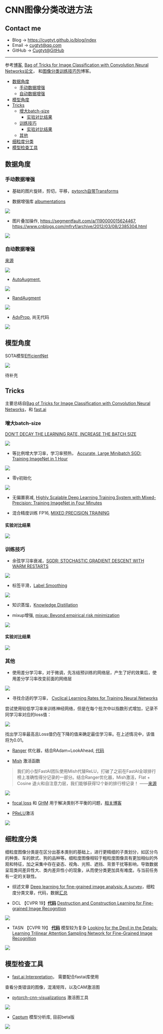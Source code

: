 # CNN图像分类改进方法 <!-- omit in toc -->

## Contact me <!-- omit in toc -->

* Blog -> <https://cugtyt.github.io/blog/index>
* Email -> <cugtyt@qq.com>
* GitHub -> [Cugtyt@GitHub](https://github.com/Cugtyt)

---

<head>
    <script src="https://cdn.mathjax.org/mathjax/latest/MathJax.js?config=TeX-AMS-MML_HTMLorMML" type="text/javascript"></script>
    <script type="text/x-mathjax-config">
        MathJax.Hub.Config({
            tex2jax: {
            skipTags: ['script', 'noscript', 'style', 'textarea', 'pre'],
            inlineMath: [['$','$']]
            }
        });
    </script>
</head>

参考[博客](https://cugtyt.github.io/blog/effective-pytorch/index),
[Bag of Tricks for Image Classification with Convolution Neural Networks论文](https://arxiv.org/abs/1812.01187v2)，
和[图像分类训练技巧包](https://zhuanlan.zhihu.com/p/66393448)博客。

- [数据角度](#数据角度)
  - [手动数据增强](#手动数据增强)
  - [自动数据增强](#自动数据增强)
- [模型角度](#模型角度)
- [Tricks](#tricks)
  - [增大batch-size](#增大batch-size)
    - [实验对比结果](#实验对比结果)
  - [训练技巧](#训练技巧)
    - [实验对比结果](#实验对比结果-1)
  - [其他](#其他)
- [细粒度分类](#细粒度分类)
- [模型检查工具](#模型检查工具)

## 数据角度

### 手动数据增强

* 基础的图片旋转，剪切，平移，[pytorch自带Transforms](https://pytorch.org/docs/stable/torchvision/transforms.html)

* 数据增强库 [albumentations](https://github.com/albumentations-team/albumentations)

![](R/albumentations.png)

* 图片叠加操作, https://segmentfault.com/a/1190000015624467, https://www.cnblogs.com/mfryf/archive/2012/03/08/2385304.html

![](R/img-add.png)


### 自动数据增强

[来源](https://github.com/tensorflow/tpu/tree/master/models/official/efficientnet)

![](R/efficientnet-aug.png)

* [AutoAugment](https://github.com/tensorflow/tpu/blob/master/models/official/efficientnet/autoaugment.py), 

![](R/autoaug.png)

* [RandAugment](https://github.com/tensorflow/tpu/blob/master/models/official/efficientnet/autoaugment.py)

![](R/randaug.png)

* [AdvProp](https://arxiv.org/pdf/1911.09665v1.pdf), 尚无代码

![](R/AdvProp.png)

## 模型角度

SOTA模型[EfficientNet](https://github.com/tensorflow/tpu/blob/master/models/official/efficientnet/)

![](R/efficientnet.png)

待补充

## Tricks

主要总结自[Bag of Tricks for Image Classification with Convolution Neural Networks](https://arxiv.org/abs/1812.01187v2)，和 [fast.ai](https://docs.fast.ai/)

### 增大batch-size

[DON’T DECAY THE LEARNING RATE, INCREASE THE BATCH SIZE](https://arxiv.org/pdf/1711.00489.pdf)

![](R/incre-batch-size.jpg)

* 等比例增大学习率，学习率预热， [Accurate, Large Minibatch SGD: Training ImageNet in 1 Hour](https://arxiv.org/pdf/1706.02677.pdf)

![](R/lr-warmup.png)

* 零γ初始化

![](R/zero-gamma.jpg)

* 无偏置衰减, [Highly Scalable Deep Learning Training System with Mixed-Precision: Training ImageNet in Four Minutes](https://arxiv.org/pdf/1807.11205.pdf)

* 混合精度训练 FP16, [MIXED PRECISION TRAINING](https://arxiv.org/pdf/1710.03740v3.pdf)

#### 实验对比结果

![](R/tricks-result-1.jpg)

### 训练技巧

* 余弦学习率衰减，[SGDR: STOCHASTIC GRADIENT DESCENT WITH WARM RESTARTS](https://arxiv.org/pdf/1608.03983.pdf)

![](R/sgdr.jpg)

* 标签平滑，[Label Smoothing](https://www.cv-foundation.org/openaccess/content_cvpr_2016/papers/Szegedy_Rethinking_the_Inception_CVPR_2016_paper.pdf)

![](R/label-smooth.jpg)

* 知识蒸馏，[Knowledge Distillation](https://arxiv.org/pdf/1503.02531v1.pdf)

* mixup增强, [mixup: Beyond empirical risk minimization](https://arxiv.org/pdf/1710.09412v2.pdf)

![](R/mixup.jpg)

#### 实验对比结果

![](R/tricks-result-2.jpg)

### 其他

* 使用差分学习率，对于微调，先冻结预训练的网络层，产生了好的效果后，使用差分学习率改变前面的网络层

![](R/diff-lr.jpg)

* 寻找合适的学习率， [Cyclical Learning Rates for Training Neural Networks](https://arxiv.org/pdf/1506.01186v6.pdf)

尝试使用较低学习率来训练神经网络，但是在每个批次中以指数形式增加，记录不同学习率对应的loss值：

![](R/find-lr.jpg)

找出学习率最高且Loss值仍在下降的值来确定最佳学习率。在上述情况中，该值将为0.01。

* [Ranger](https://medium.com/@lessw/new-deep-learning-optimizer-ranger-synergistic-combination-of-radam-lookahead-for-the-best-of-2dc83f79a48d) 优化器，结合RAdam+LookAhead, [代码](https://github.com/lessw2020/Ranger-Deep-Learning-Optimizer)

* [Mish](https://arxiv.org/ftp/arxiv/papers/1908/1908.08681.pdf) 激活函数

> 我们的小型FastAI团队使用Mish代替ReLU，打破了之前在FastAI全球排行榜上准确性得分记录的一部分。结合Ranger优化器，Mish激活，Flat + Cosine 退火和自注意力层，我们能够获得12个新的排行榜记录！ ——[来源](https://mp.weixin.qq.com/s?__biz=Mzg5ODAzMTkyMg==&mid=2247487210&idx=1&sn=d9321072ead9b2cc6ab82570ae1b8f3c&chksm=c06986b7f71e0fa14af257e8a75bf6a85956f4d2e5d1f8e5dc546e0491c7e94ccbd42734157a#rd)

![](R/mish.png)

* [focal loss](https://arxiv.org/pdf/1708.02002v2.pdf) 和 [GHM](https://arxiv.org/pdf/1811.05181.pdf) 用于解决类别不平衡的问题，[相关博客](https://zhuanlan.zhihu.com/p/80594704)

* [PReLU](https://arxiv.org/pdf/1502.01852.pdf)激活

![](R/prelu.png)

## 细粒度分类

细粒度图像分类是在区分出基本类别的基础上，进行更精细的子类划分，如区分鸟的种类、车的款式、狗的品种等。细粒度图像相较于粗粒度图像具有更加相似的外观和特征，加之采集中存在姿态、视角、光照、遮挡、背景干扰等影响，导致数据呈现类间差异性大、类内差异性小的现象，从而使分类更加具有难度。与当前任务有一定的关联性。

* 综述文章 [Deep learning for fine-grained image analysis: A survey](https://arxiv.org/pdf/1907.03069.pdf)，细粒度分类文章，代码，数据[汇总](http://www.weixiushen.com/project/Awesome_FGIA/Awesome_FGIA.html)

* DCL 【CVPR 19】[**代码**](https://github.com/JDAI-CV/DCL)  [Destruction and Construction Learning for Fine-grained Image Recognition](http://openaccess.thecvf.com/content_CVPR_2019/papers/Chen_Destruction_and_Construction_Learning_for_Fine-Grained_Image_Recognition_CVPR_2019_paper.pdf)

![](R/DCL.png)

* TASN 【CVPR 19】 [**代码**](https://github.com/researchmm/tasn) 模型较为复杂 [Looking for the Devil in the Details: Learning Trilinear Attention Sampling Network for Fine-Grained Image Recognition](http://openaccess.thecvf.com/content_CVPR_2019/papers/Zheng_Looking_for_the_Devil_in_the_Details_Learning_Trilinear_Attention_CVPR_2019_paper.pdf)

![](R/TASN.png)

## 模型检查工具

* [fast.ai Interpretation](https://docs.fast.ai/train.html#ClassificationInterpretation)， 需要配合fastai库使用

查看分类错误的图像，混淆矩阵，以及CAM激活图

* [pytorch-cnn-visualizations](https://github.com/utkuozbulak/pytorch-cnn-visualizations) 激活图工具

![](R/pytorch-vis.png)

* [Captum](https://github.com/pytorch/captum) 模型分析库, 目前beta版

![](R/captum.png)
